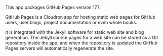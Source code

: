 This app packages GitHub Pages version <upstream>177</upstream>.

GitHub Pages is a Cloudron app for hosting static web pages for GitHub users, user blogs, project documentation or even whole books.

It is integrated with the Jekyll software for static web site and blog generation. The Jekyll source pages for a web site can be stored as a Git repository inside the app, and when the repository is updated the GitHub Pages servers will automatically regenerate the site.
